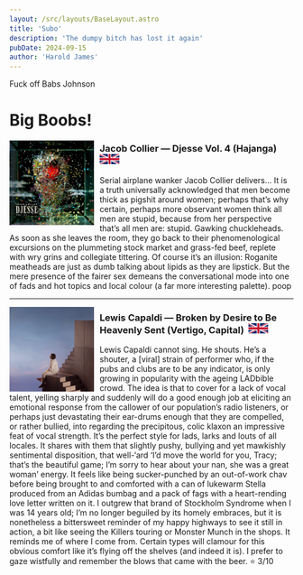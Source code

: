 ```yaml
---
layout: /src/layouts/BaseLayout.astro
title: 'Subo'
description: 'The dumpy bitch has lost it again'
pubDate: 2024-09-15
author: 'Harold James'
---
```

Fuck off Babs Johnson

<h1>Big Boobs!</h1>

<img src="/src/Images/djesse4.jpg" style="width:150px;height:auto;padding-right:10px;float:left;">
                  <h3 style="margin-left:5px;">Jacob Collier — Djesse Vol. 4 (Hajanga) &nbsp;<img src="/src/Images/ukflag.webp" style="width:35px;height:auto;"></h3> 
Serial airplane wanker Jacob Collier delivers... It is a truth universally acknowledged that men become thick as pigshit around women; perhaps that’s why certain, perhaps more observant women think all men are stupid, because from her perspective that’s all men are: stupid. Gawking chuckleheads. As soon as she leaves the room, they go back to their phenomenological excursions on the plummeting stock market and grass-fed beef, replete with wry grins and collegiate tittering. Of course it’s an illusion: Roganite meatheads are just as dumb talking about lipids as they are lipstick. But the mere presence of the fairer sex demeans the conversational mode into one of fads and hot topics and local colour (a far more interesting palette). poop
                  <hr>
                  <img src="/src/Images/capaldus.png" style="width:150px;height:auto;padding-right:10px;float:left;">
                  <h3 style="margin-left:5px;">Lewis Capaldi — Broken by Desire to Be Heavenly Sent (Vertigo, Capital) &nbsp;<img src="/src/Images/ukflag.webp" style="width:35px;height:auto;"></h3>
Lewis Capaldi cannot sing. He shouts. He’s a shouter, a [viral] strain of performer who, if the pubs and clubs are to be any indicator, is only growing in popularity with the ageing LADbible crowd. The idea is that to cover for a lack of vocal talent, yelling sharply and suddenly will do a good enough job at eliciting an emotional response from the callower of our population’s radio listeners, or perhaps just devastating their ear-drums enough that they are compelled, or rather bullied, into regarding the precipitous, colic klaxon an impressive feat of vocal strength. It’s the perfect style for lads, larks and louts of all locales. It shares with them that slightly pushy, bullying and yet mawkishly sentimental disposition, that well-‘ard ‘I’d move the world for you, Tracy; that’s the beautiful game; I’m sorry to hear about your nan, she was a great woman’ energy. It feels like being sucker-punched by an out-of-work chav before being brought to and comforted with a can of lukewarm Stella produced from an Adidas bumbag and a pack of fags with a heart-rending love letter written on it. I outgrew that brand of Stockholm Syndrome when I was 14 years old; I’m no longer beguiled by its homely embraces, but it is nonetheless a bittersweet reminder of my happy highways to see it still in action, a bit like seeing the Killers touring or Monster Munch in the shops. It reminds me of where I come from. Certain types will clamour for this obvious comfort like it’s flying off the shelves (and indeed it is). I prefer to gaze wistfully and remember the blows that came with the beer. ⭐ 3/10
